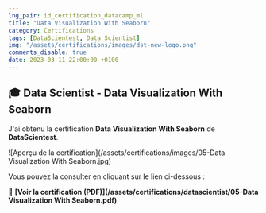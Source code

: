```yaml
---
lng_pair: id_certification_datacamp_ml
title: "Data Visualization With Seaborn"
category: Certifications
tags: [DataScientest, Data Scientist]
img: "/assets/certifications/images/dst-new-logo.png"
comments_disable: true
date: 2023-03-11 22:00:00 +0100
---
```


## 🎓 Data Scientist - Data Visualization With Seaborn

J'ai obtenu la certification **Data Visualization With Seaborn** de **DataScientest**.

![Aperçu de la certification](/assets/certifications/images/05-Data Visualization With Seaborn.jpg)  

Vous pouvez la consulter en cliquant sur le lien ci-dessous :

📜 **[Voir la certification (PDF)](/assets/certifications/datascientist/05-Data Visualization With Seaborn.pdf)** 
